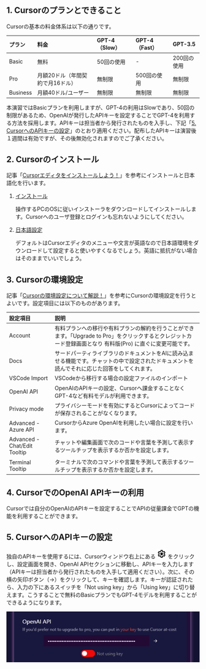 ## 1. Cursorのプランとできること
Cursorの基本の料金体系は以下の通りです。

| プラン | 料金 | GPT-4（Slow） | GPT-4（Fast） | GPT-3.5 |
|:------|:----|:------------|:------------|:-------|
| Basic  | 無料 | 50回の使用   | -            | 200回の使用 |
| Pro    | 月額20ドル（年間契約で月16ドル） | 無制限 | 500回の使用 | 無制限 |
| Business | 月額40ドル/ユーザー | 無制限 | 無制限 | 無制限 |

本演習ではBasicプランを利用しますが、GPT-4の利用はSlowであり、50回の制限があるため、OpenAIが発行したAPIキーを設定することでGPT-4を利用する方法を採用します。APIキーは担当者から発行されたものを入手し、下記「[5. CursorへのAPIキーの設定](#5-CursorへのAPIキーの設定)」のとおり適用ください。配布したAPIキーは演習後１週間は有効ですが、その後無効化されますのでご了承ください。

## 2. Cursorのインストール
記事「[Cursorエディタをインストールしよう！](https://zenn.dev/collabostyle/articles/1fed55eb0ab3cd)」を参考にインストールと日本語化を行います。

1. [インストール](https://zenn.dev/collabostyle/articles/1fed55eb0ab3cd#%E3%82%A4%E3%83%B3%E3%82%B9%E3%83%88%E3%83%BC%E3%83%AB)
    
    操作するPCのOSに従いインストーラをダウンロードしてインストールします。Cursorへのユーザ登録とログインも忘れないようにしてください。

2. [日本語設定](https://zenn.dev/collabostyle/articles/1fed55eb0ab3cd#%E6%97%A5%E6%9C%AC%E8%AA%9E%E8%A8%AD%E5%AE%9A%E3%81%AB%E3%81%A4%E3%81%84%E3%81%A6) 

    デフォルトはCursorエディタのメニューや文言が英語なので日本語環境をダウンロードして設定すると使いやすくなるでしょう。英語に抵抗がない場合はそのままでいいでしょう。

## 3. Cursorの環境設定
記事「[Cursorの環境設定について解説！](https://www.creationline.com/tech-blog/68729)」を参考にCursorの環境設定を行うとよいです。設定項目には以下のものがあります。

| 設定項目 | 説明 |
|:--------|:----|
| Account | 有料プランへの移行や有料プランの解約を行うことができます。「Upgrade to Pro」をクリックするとクレジットカード登録画面となり 有料版(Pro) に直ぐに変更可能です。 |
| Docs    | サードパーティライブラリのドキュメントをAIに読み込ませる機能です。チャットの中で設定されたドキュメントを読んでそれに応じた回答をしてくれます。 |
| VSCode Import | VSCodeから移行する場合の設定ファイルのインポート |
| OpenAI API | OpenAIのAPIキーの設定、Cursorへ課金することなくGPT-4など有料モデルが利用できます。 |
| Privacy mode | プライバシーモードを有効にするとCursorによってコードが保存されることがなくなります。 |
| Advanced - Azure API | CursorからAzure OpenAIを利用したい場合に設定を行います。 |
| Advanced - Chat/Edit Tooltip | チャットや編集画面で次のコードや言葉を予測して表示するツールチップを表示するか否かを設定します。 | 
| Terminal Tooltip | ターミナルで次のコマンドや言葉を予測して表示するツールチップを表示するか否かを設定します。 |

## 4. CursorでのOpenAI APIキーの利用
Cursorでは自分のOpenAIのAPIキーを設定することでAPIの従量課金でGPTの機能を利用することができます。

## 5. CursorへのAPIキーの設定
独自のAPIキーを使用するには、Cursorウィンドウ右上にある ![設定アイコン](./assets/md/settings.png) をクリックし、設定画面を開き、OpenAI APIセクションに移動し、APIキーを入力します（APIキーは担当者から発行されたものを入手して適用ください）。次に、その横の矢印ボタン（→）をクリックして、キーを確認します。キーが認証されたら、入力の下にあるスイッチを「Not using key」から「Using key」に切り替えます。こうすることで無料のBasicプランでもGPT-4モデルを利用することができるようになります。

![設定アイコン](./assets/md/settingsOpenAi.png)

